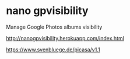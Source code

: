 # nano gpvisibility
Manage Google Photos albums visibility

http://nanogpvisibility.herokuapp.com/index.html

https://www.svenbluege.de/picasa/v1.1
